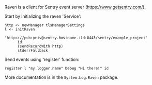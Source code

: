 Raven is a client for Sentry event server (<https://www.getsentry.com/>).

Start by initializing the raven 'Service':

    http <- newManager tlsManagerSettings
    l <- initRaven
          "https://pub:priv@sentry.hostname.tld:8443/sentry/example_project"
          id
          (sendRecordWith http)
          stderrFallback

Send events using 'register' function:

    register l "my.logger.name" Debug "Hi there!" id

More documentation is in the `System.Log.Raven` package.
